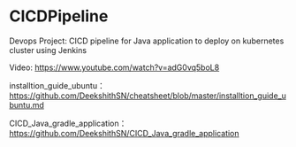 # CICDPipeline
Devops Project: CICD pipeline for Java application to deploy on kubernetes cluster using Jenkins

Video:  https://www.youtube.com/watch?v=adG0vq5boL8

installtion_guide_ubuntu：https://github.com/DeekshithSN/cheatsheet/blob/master/installtion_guide_ubuntu.md

CICD_Java_gradle_application：https://github.com/DeekshithSN/CICD_Java_gradle_application
